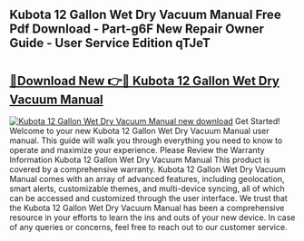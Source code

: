 ## Kubota 12 Gallon Wet Dry Vacuum Manual Free Pdf Download - Part-g6F New Repair Owner Guide - User Service Edition qTJeT

# <h2><a href="http://bc94537.oget.top/?id=Kubota+12+Gallon+Wet+Dry+Vacuum+Manual">🔗Download New 👉🔴 Kubota 12 Gallon Wet Dry Vacuum Manual</a></h2>

[![Kubota 12 Gallon Wet Dry Vacuum Manual new download](https://i.imgur.com/5g1atiW.png)](http://bc94537.oget.top/?id=Kubota+12+Gallon+Wet+Dry+Vacuum+Manual)
Get Started! Welcome to your new Kubota 12 Gallon Wet Dry Vacuum Manual user manual. This guide will walk you through everything you need to know to operate and maximize your experience. Please Review the Warranty Information Kubota 12 Gallon Wet Dry Vacuum Manual This product is covered by a comprehensive warranty. Kubota 12 Gallon Wet Dry Vacuum Manual comes with an array of advanced features, including geolocation, smart alerts, customizable themes, and multi-device syncing, all of which can be accessed and customized through the user interface. We trust that the Kubota 12 Gallon Wet Dry Vacuum Manual has been a comprehensive resource in your efforts to learn the ins and outs of your new device. In case of any queries or concerns, feel free to reach out to our customer service.

